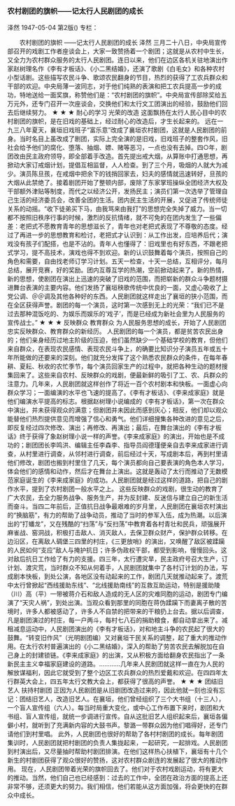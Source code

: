 ### 农村剧团的旗帜——记太行人民剧团的成长
泽然
1947-05-04
第2版()
专栏：

　　农村剧团的旗帜
    ——记太行人民剧团的成长
    泽然
    三月二十八日，中央局宣传部召开的戏剧工作者座谈会上，大家一致赞扬着一个剧团；这就是从农村中生长，又全力为农村群众服务的太行人民剧团。连日以来，他们在边区各机关驻地演出作家赵树理名作《李有才板话》、《小二黑结婚》，还演了歌剧《白毛女》和各种农村小型话剧。这些描写农民斗争、歌颂农民翻身的节目，热烈的获得了工农兵群众和干部的欢迎。中央局薄一波同志，对于他们纯熟的表演和把工农兵提高一步的成功，特地送给一面奖旗，称赞他们是：“农村剧团的旗帜”。中央局宣传部除奖给五万元外，还专门召开一次座谈会，交换他们和太行文工团演出的经验，鼓励他们回去后继续努力。
      ★    ★    ★
  耐心的学习  光荣的改造
    这面飘扬在太行人民心目中的农村剧团的旗帜，是在旧戏的基础上，经过耐心的改造后，才生长起来的。
    远在一九三八年夏天，襄垣旧戏班子“富乐意”改成了襄垣农村剧团，这就是人民剧团的前身。当时名目上虽改成了剧团，实际上完全演的是旧戏，旧戏班子的整套作风，旧社会给予他们的腐化、堕落、抽烟、嫖、赌等恶习，一点也没有去掉。四○年，剧团改由民主政府领导，即全部着手改造。首先提出戒大烟，从算账中打通思想，再掀动大家订戒烟计划，提倡互相监督，人人检查。到了三个月，吸烟的人就大为减少。演员陈旦孩，在戒烟中把余下的钱捎回家去，妇夫的感情就迅速转好，旦孩的大烟从此禁绝了。接着剧团开始了整顿内部，废除了东家掌班操纵全团经济大权及干部额外津贴等制度，而代之以经济公开，发扬民主；演员们第一次选举了管理自己生活的经济委员会，改善全团的生活。团内民主生活的开展，又促进了传统师徒关系的动摇。“收下徒弟买下马，由我骂来由我打”的思想完全失掉了威力。当一切都不按照旧秩序行事的时候，激烈的反抗情绪，就不可免的在团内发生了一些偏差：老把式不愿教育青年的思想滋长了，青年也对老把式表现了不尊敬的态度。经过了再进一步的思想教育和检讨，老把式才认识到：从工作出发，应培养后代；演戏没有孩子们配搭，也是不沾的。青年人也懂得了：旧戏里也有好东西，不跟老把式学习，提不高技术，演戏也得不到欢迎。新的认识鼓舞着每个演员，按照自己的角色和需要，自由找老师订学习计划。五天一检查，十天一总结，互相评分，每月总结，展开竞赛，好的奖励。团内互尊互学的热潮，空前掀动起来了。新的热情，新的思想，使剧团在演出上迅速的突破了旧戏的范围，而把崭新的群众斗争题材摄进舞台表演的主要内容。他们发扬了襄垣秧歌传统中优良的一面，又虚心吸收了上党公调、＠＠调及其他各种好的东西。人民剧团就这样走出了襄垣的狭小范围，而在全区获得声誉。剧团的每一个演员，这时第一次感到无上的光荣：“我们已不是过去那种混饭吃的、为娱乐而娱乐的‘戏子’，而是已经成为新社会里为人民服务的宣传战士。”
      ★    ★    ★
    反映群众  教育群众
    为人民服务思想的成长，开始了人民剧团忠实反映群众、教育群众的新经历。
    人民剧团的每一个演员，都是贫苦农民出身的；他们亲身经历过地主阶级的压迫，他们虽然缺少一个基础学校的教育，但他们来自群众，在表现农民感情、表现农民斗争上，的确要比知识分子演员五年或五十年所能做的还要来的深刻。他们就充分发挥了这个熟悉农民群众的条件，在每年春耕、夏耘、秋收的农忙季节，每个演员回家生产的过程中，就把各种生动的题材搜集回来了。这些来自农村、反映群众的戏剧，便最新鲜的吸引了工、农、兵群众的注意力。几年来，人民剧团就这样创作了将近一百个农村剧本和快板。一面虚心向群众学习；一面编演的水平也飞速的提高了。《李有才板话》、《李来成家庭》就是他们编演水平提高的标志。根据赵树理小说编成的《李有才板话》，第一次在群众中演出，并未获得观众的满意；但剧团并未因此而感到灰心；相反，他们却以观众能替他们热烈提供意见而增强了信心和勇气。他们详细搜集各种改进的意见之后，即反复经过四次修改、演出；再修改、再演出；最后，在舞台演出的《李有才板话》终于获得了象赵树理小说一样的声誉。《李来成家庭》的演出，开始也是不成功的；剧团团长李鸣洪、编辑主任李森李、指导员阎德瑾便亲自去李来成家进行调查，从村里进行调查，从邻村进行调查，前后经过十天，写成剧本后，再到村里请他们修改，剧团也搬到村里住了几天，每个演员都向自己要表演的角色本人学习，体会他们的感情和动作，然后才在舞台上演出。这就是轰动了太行而推动了无数模范家庭诞生的《李来成家庭》的成功。人民剧团就是经过这样的道路，把自己的剧作水平，提到了农村剧团一般水平之上。
    这些反映群众的戏剧，很生动的教育了广大农民，去全力服务战争、服务生产，并为反封建、反迷信与建立自己的新生活而奋斗。当四二年前后，正值抗日战争最艰难的岁月里，人民剧团在襄垣农村演出的“换脑筋”，有力的帮助了战争动员，推动了当时的参军入伍，成为热潮。以后演出的“打蟠龙”，又在残酷的“扫荡”与“反扫荡”中教育着各村青壮和民兵，顽强展开麻雀战、窑洞战，积极打击敌人、消灭敌人，去保卫群众财产，保护群众转移。在边沿区，在离敌人碉堡三四里的村庄，《三更放哨》的演出，又唤醒了敌区被蹂躏的人民如何“支应”敌人与掩护抗日；许多伪政权干部，都受到影响，慢慢回头。这对敌后抗日工作给了有力的支援。四三年，太行遭灾旱，民主政府号召大生产，订计划、渡灾荒，当时群众不知从何着手，人民剧团就集中了各村订计划的办法，写成剧本快板，到处公演，各地区没有动起来的工作，剧团几天就推动起来了。渡荒中太行曾掀起“西线援助东线”、“北线援助南线”的互救互助运动，特别是援助陵（川）高（平）一带被蒋介石和敌人造成的无人区的灾难同胞的运动，剧团专门编演了“天灾人祸”，到处出演。当观众看到那里的同胞在蒋伪蹂躏下而妻离子散的苦境时，许多人都被感动了，许多人不自禁的把带来的干粮扔上台去。据以后调查，凡是剧团演过的村庄，每一户两斗，每村七八石的捐助粮食，都自动拿出来了。减租减息运动中，人民剧团演出的《李有才板话》，对和地主斗争的农民起了很大的鼓舞。“转变旧作风”（光明剧团编）又对襄垣干民关系的调整，起了重大的推动作用。在太行农村普遍演出的《小二黑结婚》，深入的帮助了劳苦农民去解脱加在自己身上的封建锁链。《李来成家庭》的出演，又从积极方面给翻身农民指出了一条新民主主义幸福家庭建设的道路。…………几年来人民剧团就这样一直在为人民的解放谋福利，因此它就受到了整个边区工农兵群众的热烈爱戴和欢迎。在四四年太行群英大会上，四五年太行文教大会上，都获得了很高的声誉。
      ★    ★    ★
    团结旧艺人  扶持村剧团
    正因为人民剧团是从旧剧团改造过来的，因此他就一刻也没有忘记：团结旧艺人，改造旧艺人。在襄垣，他们曾经组织了三个大书组（十三人），一个盲人宣传组（六人）。每当时局重大变化，或中心工作布置下来时，剧团和大书组、盲人宣传组，就统一步调进行宣传。自从这批旧艺人组织起来后，襄垣各偏僻小村，就听到了充满新内容的大鼓书声。黎潞一带群众因为他们唱得好，还专门请他们到村里唱。
    此外，人民剧团也很好的帮助了各村村剧团的成长。每年剧团集训时，人民剧团就把村剧团的负责人集拢起来，一起研究，一起排戏。人民剧团到村演出后，又尽量抽时帮助村剧团排演。在他们这样热心扶植下，襄垣有十几个新生的村剧团获得了观众很好的赞扬，这对农村群众剧连的发展起了很大的推动作用。
    现在，人民剧团带着光荣的旗帜回去了。他们对于农村戏剧运动，将有更大的推动。当然，他们自己也已经感到：过去的工作中，全团在政治方面的提高上还非常不够，还须更大的努力。我们相信，他们若能从这方面加强，将会更快的在群众中成长。
